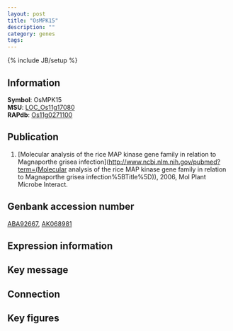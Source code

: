 ```yaml
---
layout: post
title: "OsMPK15"
description: ""
category: genes
tags: 
---
```

{% include JB/setup %}

## Information
__Symbol__: OsMPK15  
__MSU__: [LOC_Os11g17080](http://rice.plantbiology.msu.edu/cgi-bin/ORF_infopage.cgi?orf=LOC_Os11g17080)  
__RAPdb__: [Os11g0271100](http://rapdb.dna.affrc.go.jp/viewer/gbrowse_details/irgsp1?name=Os11g0271100)  

## Publication
1. [Molecular analysis of the rice MAP kinase gene family in relation to Magnaporthe grisea infection](http://www.ncbi.nlm.nih.gov/pubmed?term=(Molecular analysis of the rice MAP kinase gene family in relation to Magnaporthe grisea infection%5BTitle%5D)), 2006, Mol Plant Microbe Interact.

## Genbank accession number
[ABA92667](http://www.ncbi.nlm.nih.gov/nuccore/ABA92667), [AK068981](http://www.ncbi.nlm.nih.gov/nuccore/AK068981)

## Expression information

## Key message

## Connection

## Key figures


